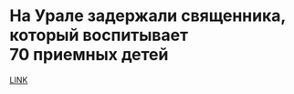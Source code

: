 # На Урале задержали священника, который воспитывает 70 приемных детей



[LINK](https://varlamov.ru/3611406.html)